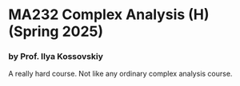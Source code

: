 # MA232 Complex Analysis (H) (Spring 2025)

### by Prof. Ilya Kossovskiy

A really hard course. Not like any ordinary complex analysis course.
